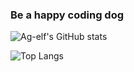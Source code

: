 ### Be a happy coding dog

<!--
**Ag-elf/Ag-elf** is a ✨ _special_ ✨ repository because its `README.md` (this file) appears on your GitHub profile.

Here are some ideas to get you started:

- 🔭 I’m currently working on ...
- 🌱 I’m currently learning ...
- 👯 I’m looking to collaborate on ...
- 🤔 I’m looking for help with ...
- 💬 Ask me about ...
- 📫 How to reach me: ...
- 😄 Pronouns: ...
- ⚡ Fun fact: ...
-->
![Ag-elf's GitHub stats](https://github-readme-stats.vercel.app/api?username=Ag-elf&count_private=true&hide=prs,issues)

![Top Langs](https://github-readme-stats.vercel.app/api/top-langs/?username=Ag-elf&count_private=true&hide=Javascript,html,css&layout=compact)
